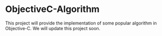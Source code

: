 # ObjectiveC-Algorithm

This project will provide the implementation of some popular algorithm in Objective-C.
We will update this project soon.
